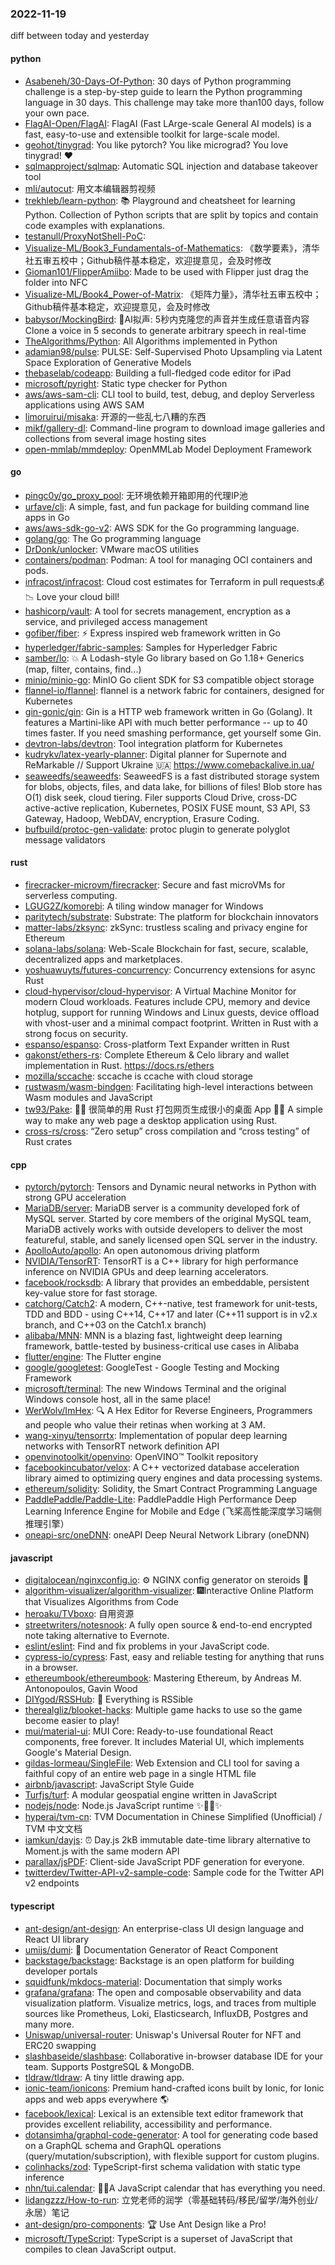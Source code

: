 ### 2022-11-19
diff between today and yesterday

#### python
* [Asabeneh/30-Days-Of-Python](https://github.com/Asabeneh/30-Days-Of-Python): 30 days of Python programming challenge is a step-by-step guide to learn the Python programming language in 30 days. This challenge may take more than100 days, follow your own pace.
* [FlagAI-Open/FlagAI](https://github.com/FlagAI-Open/FlagAI): FlagAI (Fast LArge-scale General AI models) is a fast, easy-to-use and extensible toolkit for large-scale model.
* [geohot/tinygrad](https://github.com/geohot/tinygrad): You like pytorch? You like micrograd? You love tinygrad! ❤️
* [sqlmapproject/sqlmap](https://github.com/sqlmapproject/sqlmap): Automatic SQL injection and database takeover tool
* [mli/autocut](https://github.com/mli/autocut): 用文本编辑器剪视频
* [trekhleb/learn-python](https://github.com/trekhleb/learn-python): 📚 Playground and cheatsheet for learning Python. Collection of Python scripts that are split by topics and contain code examples with explanations.
* [testanull/ProxyNotShell-PoC](https://github.com/testanull/ProxyNotShell-PoC): 
* [Visualize-ML/Book3_Fundamentals-of-Mathematics](https://github.com/Visualize-ML/Book3_Fundamentals-of-Mathematics): 《数学要素》，清华社五审五校中；Github稿件基本稳定，欢迎提意见，会及时修改
* [Gioman101/FlipperAmiibo](https://github.com/Gioman101/FlipperAmiibo): Made to be used with Flipper just drag the folder into NFC
* [Visualize-ML/Book4_Power-of-Matrix](https://github.com/Visualize-ML/Book4_Power-of-Matrix): 《矩阵力量》，清华社五审五校中；Github稿件基本稳定，欢迎提意见，会及时修改
* [babysor/MockingBird](https://github.com/babysor/MockingBird): 🚀AI拟声: 5秒内克隆您的声音并生成任意语音内容 Clone a voice in 5 seconds to generate arbitrary speech in real-time
* [TheAlgorithms/Python](https://github.com/TheAlgorithms/Python): All Algorithms implemented in Python
* [adamian98/pulse](https://github.com/adamian98/pulse): PULSE: Self-Supervised Photo Upsampling via Latent Space Exploration of Generative Models
* [thebaselab/codeapp](https://github.com/thebaselab/codeapp): Building a full-fledged code editor for iPad
* [microsoft/pyright](https://github.com/microsoft/pyright): Static type checker for Python
* [aws/aws-sam-cli](https://github.com/aws/aws-sam-cli): CLI tool to build, test, debug, and deploy Serverless applications using AWS SAM
* [limoruirui/misaka](https://github.com/limoruirui/misaka): 开源的一些乱七八糟的东西
* [mikf/gallery-dl](https://github.com/mikf/gallery-dl): Command-line program to download image galleries and collections from several image hosting sites
* [open-mmlab/mmdeploy](https://github.com/open-mmlab/mmdeploy): OpenMMLab Model Deployment Framework

#### go
* [pingc0y/go_proxy_pool](https://github.com/pingc0y/go_proxy_pool): 无环境依赖开箱即用的代理IP池
* [urfave/cli](https://github.com/urfave/cli): A simple, fast, and fun package for building command line apps in Go
* [aws/aws-sdk-go-v2](https://github.com/aws/aws-sdk-go-v2): AWS SDK for the Go programming language.
* [golang/go](https://github.com/golang/go): The Go programming language
* [DrDonk/unlocker](https://github.com/DrDonk/unlocker): VMware macOS utilities
* [containers/podman](https://github.com/containers/podman): Podman: A tool for managing OCI containers and pods.
* [infracost/infracost](https://github.com/infracost/infracost): Cloud cost estimates for Terraform in pull requests💰📉 Love your cloud bill!
* [hashicorp/vault](https://github.com/hashicorp/vault): A tool for secrets management, encryption as a service, and privileged access management
* [gofiber/fiber](https://github.com/gofiber/fiber): ⚡️ Express inspired web framework written in Go
* [hyperledger/fabric-samples](https://github.com/hyperledger/fabric-samples): Samples for Hyperledger Fabric
* [samber/lo](https://github.com/samber/lo): 💥 A Lodash-style Go library based on Go 1.18+ Generics (map, filter, contains, find...)
* [minio/minio-go](https://github.com/minio/minio-go): MinIO Go client SDK for S3 compatible object storage
* [flannel-io/flannel](https://github.com/flannel-io/flannel): flannel is a network fabric for containers, designed for Kubernetes
* [gin-gonic/gin](https://github.com/gin-gonic/gin): Gin is a HTTP web framework written in Go (Golang). It features a Martini-like API with much better performance -- up to 40 times faster. If you need smashing performance, get yourself some Gin.
* [devtron-labs/devtron](https://github.com/devtron-labs/devtron): Tool integration platform for Kubernetes
* [kudrykv/latex-yearly-planner](https://github.com/kudrykv/latex-yearly-planner): Digital planner for Supernote and ReMarkable // Support Ukraine 🇺🇦 https://www.comebackalive.in.ua/
* [seaweedfs/seaweedfs](https://github.com/seaweedfs/seaweedfs): SeaweedFS is a fast distributed storage system for blobs, objects, files, and data lake, for billions of files! Blob store has O(1) disk seek, cloud tiering. Filer supports Cloud Drive, cross-DC active-active replication, Kubernetes, POSIX FUSE mount, S3 API, S3 Gateway, Hadoop, WebDAV, encryption, Erasure Coding.
* [bufbuild/protoc-gen-validate](https://github.com/bufbuild/protoc-gen-validate): protoc plugin to generate polyglot message validators

#### rust
* [firecracker-microvm/firecracker](https://github.com/firecracker-microvm/firecracker): Secure and fast microVMs for serverless computing.
* [LGUG2Z/komorebi](https://github.com/LGUG2Z/komorebi): A tiling window manager for Windows
* [paritytech/substrate](https://github.com/paritytech/substrate): Substrate: The platform for blockchain innovators
* [matter-labs/zksync](https://github.com/matter-labs/zksync): zkSync: trustless scaling and privacy engine for Ethereum
* [solana-labs/solana](https://github.com/solana-labs/solana): Web-Scale Blockchain for fast, secure, scalable, decentralized apps and marketplaces.
* [yoshuawuyts/futures-concurrency](https://github.com/yoshuawuyts/futures-concurrency): Concurrency extensions for async Rust
* [cloud-hypervisor/cloud-hypervisor](https://github.com/cloud-hypervisor/cloud-hypervisor): A Virtual Machine Monitor for modern Cloud workloads. Features include CPU, memory and device hotplug, support for running Windows and Linux guests, device offload with vhost-user and a minimal compact footprint. Written in Rust with a strong focus on security.
* [espanso/espanso](https://github.com/espanso/espanso): Cross-platform Text Expander written in Rust
* [gakonst/ethers-rs](https://github.com/gakonst/ethers-rs): Complete Ethereum & Celo library and wallet implementation in Rust. https://docs.rs/ethers
* [mozilla/sccache](https://github.com/mozilla/sccache): sccache is ccache with cloud storage
* [rustwasm/wasm-bindgen](https://github.com/rustwasm/wasm-bindgen): Facilitating high-level interactions between Wasm modules and JavaScript
* [tw93/Pake](https://github.com/tw93/Pake): 🤱🏻 很简单的用 Rust 打包网页生成很小的桌面 App 🤱🏻 A simple way to make any web page a desktop application using Rust.
* [cross-rs/cross](https://github.com/cross-rs/cross): “Zero setup” cross compilation and “cross testing” of Rust crates

#### cpp
* [pytorch/pytorch](https://github.com/pytorch/pytorch): Tensors and Dynamic neural networks in Python with strong GPU acceleration
* [MariaDB/server](https://github.com/MariaDB/server): MariaDB server is a community developed fork of MySQL server. Started by core members of the original MySQL team, MariaDB actively works with outside developers to deliver the most featureful, stable, and sanely licensed open SQL server in the industry.
* [ApolloAuto/apollo](https://github.com/ApolloAuto/apollo): An open autonomous driving platform
* [NVIDIA/TensorRT](https://github.com/NVIDIA/TensorRT): TensorRT is a C++ library for high performance inference on NVIDIA GPUs and deep learning accelerators.
* [facebook/rocksdb](https://github.com/facebook/rocksdb): A library that provides an embeddable, persistent key-value store for fast storage.
* [catchorg/Catch2](https://github.com/catchorg/Catch2): A modern, C++-native, test framework for unit-tests, TDD and BDD - using C++14, C++17 and later (C++11 support is in v2.x branch, and C++03 on the Catch1.x branch)
* [alibaba/MNN](https://github.com/alibaba/MNN): MNN is a blazing fast, lightweight deep learning framework, battle-tested by business-critical use cases in Alibaba
* [flutter/engine](https://github.com/flutter/engine): The Flutter engine
* [google/googletest](https://github.com/google/googletest): GoogleTest - Google Testing and Mocking Framework
* [microsoft/terminal](https://github.com/microsoft/terminal): The new Windows Terminal and the original Windows console host, all in the same place!
* [WerWolv/ImHex](https://github.com/WerWolv/ImHex): 🔍 A Hex Editor for Reverse Engineers, Programmers and people who value their retinas when working at 3 AM.
* [wang-xinyu/tensorrtx](https://github.com/wang-xinyu/tensorrtx): Implementation of popular deep learning networks with TensorRT network definition API
* [openvinotoolkit/openvino](https://github.com/openvinotoolkit/openvino): OpenVINO™ Toolkit repository
* [facebookincubator/velox](https://github.com/facebookincubator/velox): A C++ vectorized database acceleration library aimed to optimizing query engines and data processing systems.
* [ethereum/solidity](https://github.com/ethereum/solidity): Solidity, the Smart Contract Programming Language
* [PaddlePaddle/Paddle-Lite](https://github.com/PaddlePaddle/Paddle-Lite): PaddlePaddle High Performance Deep Learning Inference Engine for Mobile and Edge (飞桨高性能深度学习端侧推理引擎）
* [oneapi-src/oneDNN](https://github.com/oneapi-src/oneDNN): oneAPI Deep Neural Network Library (oneDNN)

#### javascript
* [digitalocean/nginxconfig.io](https://github.com/digitalocean/nginxconfig.io): ⚙️ NGINX config generator on steroids 💉
* [algorithm-visualizer/algorithm-visualizer](https://github.com/algorithm-visualizer/algorithm-visualizer): 🎆Interactive Online Platform that Visualizes Algorithms from Code
* [heroaku/TVboxo](https://github.com/heroaku/TVboxo): 自用资源
* [streetwriters/notesnook](https://github.com/streetwriters/notesnook): A fully open source & end-to-end encrypted note taking alternative to Evernote.
* [eslint/eslint](https://github.com/eslint/eslint): Find and fix problems in your JavaScript code.
* [cypress-io/cypress](https://github.com/cypress-io/cypress): Fast, easy and reliable testing for anything that runs in a browser.
* [ethereumbook/ethereumbook](https://github.com/ethereumbook/ethereumbook): Mastering Ethereum, by Andreas M. Antonopoulos, Gavin Wood
* [DIYgod/RSSHub](https://github.com/DIYgod/RSSHub): 🍰 Everything is RSSible
* [therealgliz/blooket-hacks](https://github.com/therealgliz/blooket-hacks): Multiple game hacks to use so the game become easier to play!
* [mui/material-ui](https://github.com/mui/material-ui): MUI Core: Ready-to-use foundational React components, free forever. It includes Material UI, which implements Google's Material Design.
* [gildas-lormeau/SingleFile](https://github.com/gildas-lormeau/SingleFile): Web Extension and CLI tool for saving a faithful copy of an entire web page in a single HTML file
* [airbnb/javascript](https://github.com/airbnb/javascript): JavaScript Style Guide
* [Turfjs/turf](https://github.com/Turfjs/turf): A modular geospatial engine written in JavaScript
* [nodejs/node](https://github.com/nodejs/node): Node.js JavaScript runtime ✨🐢🚀✨
* [hyperai/tvm-cn](https://github.com/hyperai/tvm-cn): TVM Documentation in Chinese Simplified (Unofficial) / TVM 中文文档
* [iamkun/dayjs](https://github.com/iamkun/dayjs): ⏰ Day.js 2kB immutable date-time library alternative to Moment.js with the same modern API
* [parallax/jsPDF](https://github.com/parallax/jsPDF): Client-side JavaScript PDF generation for everyone.
* [twitterdev/Twitter-API-v2-sample-code](https://github.com/twitterdev/Twitter-API-v2-sample-code): Sample code for the Twitter API v2 endpoints

#### typescript
* [ant-design/ant-design](https://github.com/ant-design/ant-design): An enterprise-class UI design language and React UI library
* [umijs/dumi](https://github.com/umijs/dumi): 📖 Documentation Generator of React Component
* [backstage/backstage](https://github.com/backstage/backstage): Backstage is an open platform for building developer portals
* [squidfunk/mkdocs-material](https://github.com/squidfunk/mkdocs-material): Documentation that simply works
* [grafana/grafana](https://github.com/grafana/grafana): The open and composable observability and data visualization platform. Visualize metrics, logs, and traces from multiple sources like Prometheus, Loki, Elasticsearch, InfluxDB, Postgres and many more.
* [Uniswap/universal-router](https://github.com/Uniswap/universal-router): Uniswap's Universal Router for NFT and ERC20 swapping
* [slashbaseide/slashbase](https://github.com/slashbaseide/slashbase): Collaborative in-browser database IDE for your team. Supports PostgreSQL & MongoDB.
* [tldraw/tldraw](https://github.com/tldraw/tldraw): A tiny little drawing app.
* [ionic-team/ionicons](https://github.com/ionic-team/ionicons): Premium hand-crafted icons built by Ionic, for Ionic apps and web apps everywhere 🌎
* [facebook/lexical](https://github.com/facebook/lexical): Lexical is an extensible text editor framework that provides excellent reliability, accessibility and performance.
* [dotansimha/graphql-code-generator](https://github.com/dotansimha/graphql-code-generator): A tool for generating code based on a GraphQL schema and GraphQL operations (query/mutation/subscription), with flexible support for custom plugins.
* [colinhacks/zod](https://github.com/colinhacks/zod): TypeScript-first schema validation with static type inference
* [nhn/tui.calendar](https://github.com/nhn/tui.calendar): 🍞📅A JavaScript calendar that has everything you need.
* [lidangzzz/How-to-run](https://github.com/lidangzzz/How-to-run): 立党老师的润学（零基础转码/移民/留学/海外创业/永居）笔记
* [ant-design/pro-components](https://github.com/ant-design/pro-components): 🏆 Use Ant Design like a Pro!
* [microsoft/TypeScript](https://github.com/microsoft/TypeScript): TypeScript is a superset of JavaScript that compiles to clean JavaScript output.
